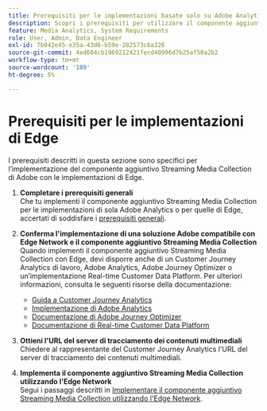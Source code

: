 ```yaml
---
title: Prerequisiti per le implementazioni basate solo su Adobe Analytics
description: Scopri i prerequisiti per utilizzare il componente aggiuntivo Streaming Media Collection con implementazioni solo Adobe Analytics o Edge
feature: Media Analytics, System Requirements
role: User, Admin, Data Engineer
exl-id: 7b042e45-e35a-43d6-b59e-282573c6a326
source-git-commit: 4ed604cb1969212421fecd40996d7b25af50a2b2
workflow-type: tm+mt
source-wordcount: '189'
ht-degree: 5%

---
```


# Prerequisiti per le implementazioni di Edge

I prerequisiti descritti in questa sezione sono specifici per l’implementazione del componente aggiuntivo Streaming Media Collection di Adobe con le implementazioni di Edge.

1. **Completare i prerequisiti generali**<br>
Che tu implementi il componente aggiuntivo Streaming Media Collection per le implementazioni di sola Adobe Analytics o per quelle di Edge, accertati di soddisfare i [prerequisiti generali](/help/getting-started/prereqs.md).

1. **Conferma l&#39;implementazione di una soluzione Adobe compatibile con Edge Network e il componente aggiuntivo Streaming Media Collection**<br>
Quando implementi il componente aggiuntivo Streaming Media Collection con Edge, devi disporre anche di un Customer Journey Analytics di lavoro, Adobe Analytics, Adobe Journey Optimizer o un’implementazione Real-time Customer Data Platform. Per ulteriori informazioni, consulta le seguenti risorse della documentazione:
   * [Guida a Customer Journey Analytics](https://experienceleague.adobe.com/docs/analytics-platform/using/cja-landing.html?lang=it)
   * [Implementazione di Adobe Analytics](https://experienceleague.adobe.com/docs/analytics/implementation/home.html?lang=it)
   * [Documentazione di Adobe Journey Optimizer](https://experienceleague.adobe.com/docs/journey-optimizer.html?lang=it)
   * [Documentazione di Real-time Customer Data Platform](https://experienceleague.adobe.com/docs/real-time-customer-data-platform.html)

1. **Ottieni l&#39;URL del server di tracciamento dei contenuti multimediali**<br>
Chiedere al rappresentante del Customer Journey Analytics l&#39;URL del server di tracciamento dei contenuti multimediali. <!-- This is the `collection-api-server` URL for the Mobile SDK, the JavaScript SDK, and the non-collection-api tracking server for Roku. Domain names for API implementation is: `[your_namespace].hb-api.omtrdc.net`. -->

1. **Implementa il componente aggiuntivo Streaming Media Collection utilizzando l&#39;Edge Network**<br>
Segui i passaggi descritti in [Implementare il componente aggiuntivo Streaming Media Collection utilizzando l&#39;Edge Network](/help/implementation/edge/implementation-edge.md).
